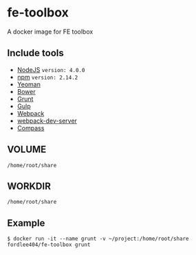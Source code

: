 # fe-toolbox
A docker image for FE toolbox

## Include tools

* [NodeJS](http://nodejs.org) `version: 4.0.0`
* [npm](https://www.npmjs.com) `version: 2.14.2`
* [Yeoman](http://yeoman.io)
* [Bower](http://bower.io)
* [Grunt](http://gruntjs.com)
* [Gulp](http://gulpjs.com)
* [Webpack](http://webpack.github.io)
* [webpack-dev-server](http://webpack.github.io/docs/webpack-dev-server.html)
* [Compass](http://compass-style.org)

## VOLUME

`/home/root/share`

## WORKDIR

`/home/root/share`

## Example

`$ docker run -it --name grunt -v ~/project:/home/root/share fordlee404/fe-toolbox grunt`
